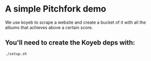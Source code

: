 # A simple Pitchfork demo

We use koyeb to scrape a website and create a bucket of it with all the albums that achieves above a certain score.

## You'll need to create the Koyeb deps with:

```
./setup.sh
```
